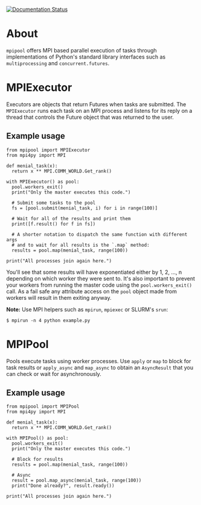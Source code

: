 [![Documentation Status](https://readthedocs.org/projects/mpipool/badge/?version=latest)](https://mpipool.readthedocs.io/en/latest/?badge=latest)

# About

`mpipool` offers MPI based parallel execution of tasks through implementations of
Python's standard library interfaces such as `multiprocessing` and `concurrent.futures`.

# MPIExecutor

Executors are objects that return Futures when tasks are submitted. The `MPIExecutor` runs
each task on an MPI process and listens for its reply on a thread that controls the Future
object that was returned to the user.

## Example usage

```
from mpipool import MPIExecutor
from mpi4py import MPI

def menial_task(x):
  return x ** MPI.COMM_WORLD.Get_rank()

with MPIExecutor() as pool:
  pool.workers_exit()
  print("Only the master executes this code.")

  # Submit some tasks to the pool
  fs = [pool.submit(menial_task, i) for i in range(100)]

  # Wait for all of the results and print them
  print([f.result() for f in fs])

  # A shorter notation to dispatch the same function with different args
  # and to wait for all results is the `.map` method:
  results = pool.map(menial_task, range(100))

print("All processes join again here.")
```

You'll see that some results will have exponentiated either by 1, 2, ..., n
depending on which worker they were sent to. It's also important to prevent your
workers from running the master code using the `pool.workers_exit()` call. As a
fail safe any attribute access on the `pool` object made from workers will
result in them exiting anyway.

**Note:** Use MPI helpers such as `mpirun`, `mpiexec` or SLURM's `srun`:

```
$ mpirun -n 4 python example.py
```

# MPIPool

Pools execute tasks using worker processes. Use `apply` or `map` to block for task results
or `apply_async` and `map_async` to obtain an `AsyncResult` that you can check or wait for
asynchronously.

## Example usage

```
from mpipool import MPIPool
from mpi4py import MPI

def menial_task(x):
  return x ** MPI.COMM_WORLD.Get_rank()

with MPIPool() as pool:
  pool.workers_exit()
  print("Only the master executes this code.")

  # Block for results
  results = pool.map(menial_task, range(100))

  # Async
  result = pool.map_async(menial_task, range(100))
  print("Done already?", result.ready())

print("All processes join again here.")
```
